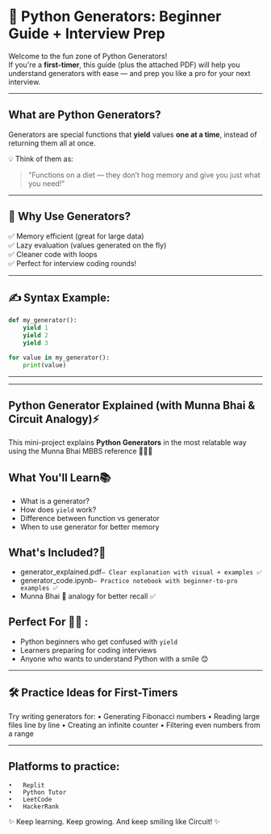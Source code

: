 # 🐍 Python Generators: Beginner Guide + Interview Prep

Welcome to the fun zone of Python Generators!  
If you're a **first-timer**, this guide (plus the attached PDF) will help you understand generators with ease — and prep you like a pro for your next interview.

---

## What are Python Generators?

Generators are special functions that **yield** values **one at a time**, instead of returning them all at once.

💡 Think of them as:
> "Functions on a diet — they don’t hog memory and give you just what you need!"

---

## 🧠 Why Use Generators?

✅ Memory efficient (great for large data)  
✅ Lazy evaluation (values generated on the fly)  
✅ Cleaner code with loops  
✅ Perfect for interview coding rounds!

---

## ✍️ Syntax Example:

```python
def my_generator():
    yield 1
    yield 2
    yield 3

for value in my_generator():
    print(value)
```

---
---

## Python Generator Explained (with Munna Bhai & Circuit Analogy)⚡ 

This mini-project explains **Python Generators** in the most relatable way using the Munna Bhai MBBS reference 💉👨‍⚕️

##  What You'll Learn📚
- What is a generator?
- How does `yield` work?
- Difference between function vs generator
- When to use generator for better memory

## What's Included?🧾 
- generator_explained.pdf` – Clear explanation with visual + examples ✅ `
- generator_code.ipynb` – Practice notebook with beginner-to-pro examples ✅ `
- Munna Bhai 💬 analogy for better recall ✅ 

## Perfect For 👩‍💻 :
- Python beginners who get confused with `yield`
- Learners preparing for coding interviews
- Anyone who wants to understand Python with a smile 😊

---

## 🛠️ Practice Ideas for First-Timers

Try writing generators for:
	•	Generating Fibonacci numbers
	•	Reading large files line by line
	•	Creating an infinite counter
	•	Filtering even numbers from a range

---

## Platforms to practice:
	•	Replit
	•	Python Tutor
	•	LeetCode
	•	HackerRank
 
✨ Keep learning. Keep growing. And keep smiling like Circuit! ✨ 
